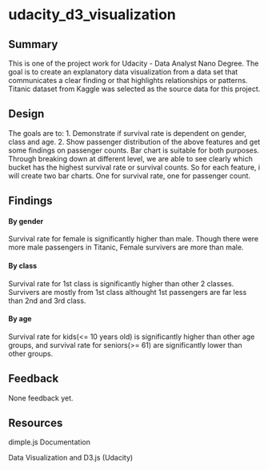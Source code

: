 # udacity_d3_visualization

## Summary

This is one of the project work for Udacity - Data Analyst Nano Degree. The goal is to create an explanatory data visualization from a data set that communicates a clear finding or that highlights relationships or patterns. Titanic dataset from Kaggle was selected as the source data for this project.


## Design

The goals are to: 1. Demonstrate if survival rate is dependent on gender, class and age.
                  2. Show passenger distribution of the above features and get some findings on passenger counts. 
Bar chart is suitable for both purposes. Through breaking down at different level, we are able to see clearly which bucket has the highest survival rate or survival counts.
So for each feature, i will create two bar charts. One for survival rate, one for passenger count.

## Findings

#### By gender

 Survival rate for female is significantly higher than male.
 Though there were more male passengers in Titanic, Female survivers are more than male.
 
#### By class
 Survival rate for 1st class is significantly higher than other 2 classes.
 Survivers are mostly from 1st class althought 1st passengers are far less than 2nd and 3rd class.
 
#### By age
 Survival rate for kids(<= 10 years old) is significantly higher than other age groups, and survival rate for seniors(>= 61) are significantly lower than other groups.

## Feedback

None feedback yet.

## Resources

dimple.js Documentation

Data Visualization and D3.js (Udacity)

